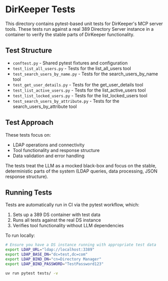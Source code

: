 # DirKeeper Tests

This directory contains pytest-based unit tests for DirKeeper's MCP server tools. These tests run against a real 389 Directory Server instance in a container to verify the stable parts of DirKeeper functionality.

## Test Structure

- `conftest.py` - Shared pytest fixtures and configuration
- `test_list_all_users.py` - Tests for the list_all_users tool
- `test_search_users_by_name.py` - Tests for the search_users_by_name tool
- `test_get_user_details.py` - Tests for the get_user_details tool
- `test_list_active_users.py` - Tests for the list_active_users tool
- `test_list_locked_users.py` - Tests for the list_locked_users tool
- `test_search_users_by_attribute.py` - Tests for the search_users_by_attribute tool

## Test Approach

These tests focus on:
- LDAP operations and connectivity
- Tool functionality and response structure
- Data validation and error handling

The tests treat the LLM as a mocked black-box and focus on the stable, deterministic parts of the system (LDAP queries, data processing, JSON response structure).

## Running Tests

Tests are automatically run in CI via the pytest workflow, which:
1. Sets up a 389 DS container with test data
2. Runs all tests against the real DS instance
3. Verifies tool functionality without LLM dependencies

To run locally:
```bash
# Ensure you have a DS instance running with appropriate test data
export LDAP_URL="ldap://localhost:3389"
export LDAP_BASE_DN="dc=test,dc=com"
export LDAP_BIND_DN="cn=Directory Manager"
export LDAP_BIND_PASSWORD="TestPassword123"

uv run pytest tests/ -v
```